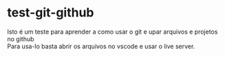 # test-git-github
Isto é um teste para aprender a como usar o git e upar arquivos e projetos no github
<br>
Para usa-lo basta abrir os arquivos no vscode e usar o live server.
